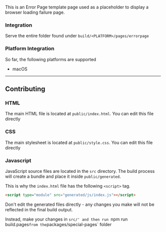 This is an Error Page template page used as a placeholder to display a browser loading failure page.

### Integration

Serve the entire folder found under `build/<PLATFORM>/pages/errorpage`

### Platform Integration

So far, the following platforms are supported

- macOS

---

## Contributing

### HTML
The main HTML file is located at `public/index.html`. You can edit this file directly

### CSS
The main stylesheet is located at `public/style.css`. You can edit this file directly

### Javascript
JavaScript source files are located in the `src` directory. The build process will create a bundle and place it inside `public/generated`. 

This is why the `index.html` file has the following `<script>` tag.

```html
<script type="module" src="generated/js/index.js"></script>
```

Don't edit the generated files directly - any changes you make will not be reflected in the final build output. 

Instead, make your changes in `src/' and then run `npm run build.pages` from the `packages/special-pages` folder

